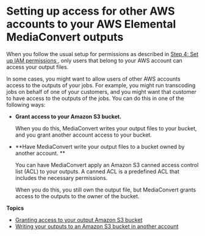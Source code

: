 # Setting up access for other AWS accounts to your AWS Elemental MediaConvert outputs<a name="setting-up-access-for-other-aws-accounts"></a>

When you follow the usual setup for permissions as described in [Step 4: Set up IAM permissions ](iam-role.md), only users that belong to your AWS account can access your output files\.

In some cases, you might want to allow users of other AWS accounts access to the outputs of your jobs\. For example, you might run transcoding jobs on behalf of one of your customers, and you might want that customer to have access to the outputs of the jobs\. You can do this in one of the following ways:
+ **Grant access to your Amazon S3 bucket\.**

  When you do this, MediaConvert writes your output files to your bucket, and you grant another account access to your bucket\.
+ **Have MediaConvert write your output files to a bucket owned by another account\. **

  You can have MediaConvert apply an Amazon S3 canned access control list \(ACL\) to your outputs\. A canned ACL is a predefined ACL that includes the necessary permissions\.

  When you do this, you still own the output file, but MediaConvert grants access to the outputs to the owner of the bucket\.

**Topics**
+ [Granting access to your output Amazon S3 bucket](granting-access-to-your-output-amazon-s3-bucket.md)
+ [Writing your outputs to an Amazon S3 bucket in another account](write-your-outputs-to-another-accounts-amazon-s3-bucket.md)